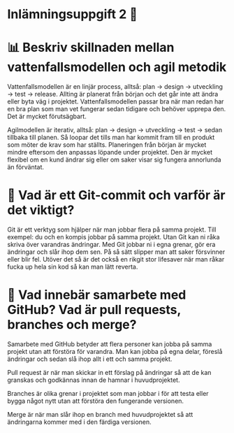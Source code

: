# Inlämningsuppgift 2 🧪  

# 📊 Beskriv skillnaden mellan vattenfallsmodellen och agil metodik  
Vattenfallsmodellen är en linjär process, alltså: plan → design → utveckling → test → release. Allting är planerat från början och det går inte att ändra eller byta väg i projektet. Vattenfallsmodellen passar bra när man redan har en bra plan som man vet fungerar sedan tidigare och behöver upprepa den. Det är mycket förutsägbart.  

Agilmodellen är iterativ, alltså: plan → design → utveckling → test → sedan tillbaka till planen. Så loopar det tills man har kommit fram till en produkt som möter de krav som har ställts. Planeringen från början är mycket mindre eftersom den anpassas löpande under projektet. Den är mycket flexibel om en kund ändrar sig eller om saker visar sig fungera annorlunda än förväntat.  

# 📝 Vad är ett Git-commit och varför är det viktigt?  
Git är ett verktyg som hjälper när man jobbar flera på samma projekt. Till exempel: du och en kompis jobbar på samma projekt. Utan Git kan ni råka skriva över varandras ändringar. Med Git jobbar ni i egna grenar, gör era ändringar och slår ihop dem sen. På så sätt slipper man att saker försvinner eller blir fel. Utöver det så är det också en rikgit stor lifesaver när man råkar fucka up hela sin kod så kan man lätt reverta.  

# 🤝 Vad innebär samarbete med GitHub? Vad är pull requests, branches och merge?  
Samarbete med GitHub betyder att flera personer kan jobba på samma projekt utan att förstöra för varandra. Man kan jobba på egna delar, föreslå ändringar och sedan slå ihop allt i ett och samma projekt.  

Pull request är när man skickar in ett förslag på ändringar så att de kan granskas och godkännas innan de hamnar i huvudprojektet.  

Branches är olika grenar i projektet som man jobbar i för att testa eller bygga något nytt utan att förstöra den fungerande versionen.  

Merge är när man slår ihop en branch med huvudprojektet så att ändringarna kommer med i den färdiga versionen.  

